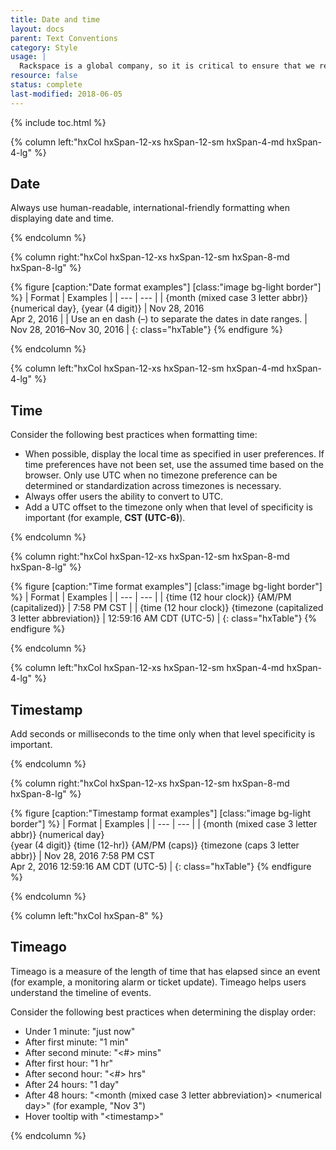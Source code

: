 ```yaml
---
title: Date and time
layout: docs
parent: Text Conventions
category: Style
usage: |
  Rackspace is a global company, so it is critical to ensure that we represent time as clearly and consistently as possible to our customers.
resource: false
status: complete
last-modified: 2018-06-05
---
```


{% include toc.html %}

<section class="static-section"  markdown="1">

<div class="hxRow" markdown="1">

{% column left:"hxCol hxSpan-12-xs hxSpan-12-sm hxSpan-4-md hxSpan-4-lg" %}

## Date

Always use human-readable, international-friendly formatting when displaying date and time.

{% endcolumn %}

{% column right:"hxCol hxSpan-12-xs hxSpan-12-sm hxSpan-8-md hxSpan-8-lg" %}

{% figure [caption:"Date format examples"] [class:"image bg-light border"] %}
| Format | Examples |
| --- | --- |
| {month (mixed case 3 letter abbr)} {numerical day}, {year (4 digit)} | Nov 28, 2016<br/>Apr 2, 2016 |
| Use an en dash (&ndash;) to separate the dates in date ranges. | Nov 28, 2016&ndash;Nov 30, 2016 |
{: class="hxTable"}
{% endfigure %}

{% endcolumn %}

</div>

</section>

<section class="static-section"  markdown="1">

<div class="hxRow" markdown="1">

{% column left:"hxCol hxSpan-12-xs hxSpan-12-sm hxSpan-4-md hxSpan-4-lg" %}

## Time

Consider the following best practices when formatting time:

- When possible, display the local time as specified in user preferences. If time preferences have not been set, use the assumed time based on the browser. Only use UTC when no timezone preference can be determined or standardization across timezones is necessary.
- Always offer users the ability to convert to UTC.
- Add a UTC offset to the timezone only when that level of specificity is important (for example, **CST (UTC-6)**).

{% endcolumn %}

{% column right:"hxCol hxSpan-12-xs hxSpan-12-sm hxSpan-8-md hxSpan-8-lg" %}

{% figure [caption:"Time format examples"] [class:"image bg-light border"] %}
| Format | Examples |
| --- | --- |
| {time (12 hour clock)} {AM/PM (capitalized)} | 7:58 PM CST |
| {time (12 hour clock)} {timezone (capitalized 3 letter abbreviation)} | 12:59:16 AM CDT (UTC-5) |
{: class="hxTable"}
{% endfigure %}

{% endcolumn %}

</div>

</section>

<section class="static-section">

<div class="hxRow" markdown="1">

{% column left:"hxCol hxSpan-12-xs hxSpan-12-sm hxSpan-4-md hxSpan-4-lg" %}

## Timestamp

Add seconds or milliseconds to the time only when that level specificity is important.

{% endcolumn %}

{% column right:"hxCol hxSpan-12-xs hxSpan-12-sm hxSpan-8-md hxSpan-8-lg" %}

{% figure [caption:"Timestamp format examples"] [class:"image bg-light border"] %}
| Format | Examples |
| --- | --- |
| {month (mixed case 3 letter abbr)} {numerical day}<br>{year (4 digit)} {time (12-hr)} {AM/PM (caps)} {timezone (caps 3 letter abbr)} | Nov 28, 2016 7:58 PM CST<br/>Apr 2, 2016 12:59:16 AM CDT (UTC-5) |
{: class="hxTable"}
{% endfigure %}

{% endcolumn %}

</div>

</section>

<section class="static-section"  markdown="1">

<div class="hxRow" markdown="1">

{% column left:"hxCol hxSpan-8" %}

## Timeago

Timeago is a measure of the length of time that has elapsed since an event (for
example, a monitoring alarm or ticket update). Timeago helps users understand the
timeline of events.

Consider the following best practices when determining the display order:

- Under 1 minute: "just now"
- After first minute: "1 min"
- After second minute: "\<#\> mins"
- After first hour: "1 hr"
- After second hour: "\<#\> hrs"
- After 24 hours: "1 day"
- After 48 hours: "\<month (mixed case 3 letter abbreviation)\> \<numerical day\>" (for example, "Nov 3")
- Hover tooltip with "\<timestamp\>"

{% endcolumn %}

</div>

</section>
